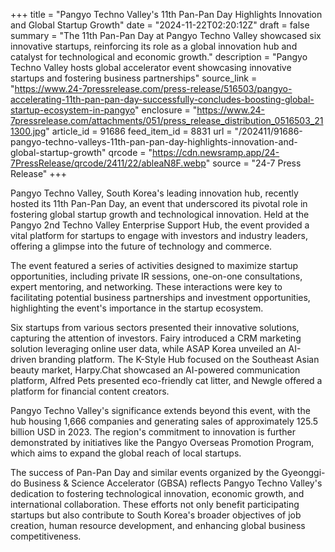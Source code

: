 +++
title = "Pangyo Techno Valley's 11th Pan-Pan Day Highlights Innovation and Global Startup Growth"
date = "2024-11-22T02:20:12Z"
draft = false
summary = "The 11th Pan-Pan Day at Pangyo Techno Valley showcased six innovative startups, reinforcing its role as a global innovation hub and catalyst for technological and economic growth."
description = "Pangyo Techno Valley hosts global accelerator event showcasing innovative startups and fostering business partnerships"
source_link = "https://www.24-7pressrelease.com/press-release/516503/pangyo-accelerating-11th-pan-pan-day-successfully-concludes-boosting-global-startup-ecosystem-in-pangyo"
enclosure = "https://www.24-7pressrelease.com/attachments/051/press_release_distribution_0516503_211300.jpg"
article_id = 91686
feed_item_id = 8831
url = "/202411/91686-pangyo-techno-valleys-11th-pan-pan-day-highlights-innovation-and-global-startup-growth"
qrcode = "https://cdn.newsramp.app/24-7PressRelease/qrcode/2411/22/ableaN8F.webp"
source = "24-7 Press Release"
+++

<p>Pangyo Techno Valley, South Korea's leading innovation hub, recently hosted its 11th Pan-Pan Day, an event that underscored its pivotal role in fostering global startup growth and technological innovation. Held at the Pangyo 2nd Techno Valley Enterprise Support Hub, the event provided a vital platform for startups to engage with investors and industry leaders, offering a glimpse into the future of technology and commerce.</p><p>The event featured a series of activities designed to maximize startup opportunities, including private IR sessions, one-on-one consultations, expert mentoring, and networking. These interactions were key to facilitating potential business partnerships and investment opportunities, highlighting the event's importance in the startup ecosystem.</p><p>Six startups from various sectors presented their innovative solutions, capturing the attention of investors. Fairy introduced a CRM marketing solution leveraging online user data, while ASAP Korea unveiled an AI-driven branding platform. The K-Style Hub focused on the Southeast Asian beauty market, Harpy.Chat showcased an AI-powered communication platform, Alfred Pets presented eco-friendly cat litter, and Newgle offered a platform for financial content creators.</p><p>Pangyo Techno Valley's significance extends beyond this event, with the hub housing 1,666 companies and generating sales of approximately 125.5 billion USD in 2023. The region's commitment to innovation is further demonstrated by initiatives like the Pangyo Overseas Promotion Program, which aims to expand the global reach of local startups.</p><p>The success of Pan-Pan Day and similar events organized by the Gyeonggi-do Business & Science Accelerator (GBSA) reflects Pangyo Techno Valley's dedication to fostering technological innovation, economic growth, and international collaboration. These efforts not only benefit participating startups but also contribute to South Korea's broader objectives of job creation, human resource development, and enhancing global business competitiveness.</p>